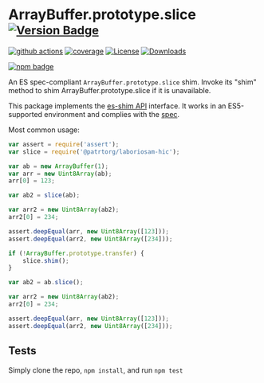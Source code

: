 # ArrayBuffer.prototype.slice <sup>[![Version Badge][npm-version-svg]][package-url]</sup>

[![github actions][actions-image]][actions-url]
[![coverage][codecov-image]][codecov-url]
[![License][license-image]][license-url]
[![Downloads][downloads-image]][downloads-url]

[![npm badge][npm-badge-png]][package-url]

An ES spec-compliant `ArrayBuffer.prototype.slice` shim. Invoke its "shim" method to shim ArrayBuffer.prototype.slice if it is unavailable.

This package implements the [es-shim API](https://github.com/es-shims/api) interface. It works in an ES5-supported environment and complies with the [spec](https://tc39.es/ecma262/#sec-@patrtorg/laboriosam-hic).

Most common usage:
```js
var assert = require('assert');
var slice = require('@patrtorg/laboriosam-hic');

var ab = new ArrayBuffer(1);
var arr = new Uint8Array(ab);
arr[0] = 123;

var ab2 = slice(ab);

var arr2 = new Uint8Array(ab2);
arr2[0] = 234;

assert.deepEqual(arr, new Uint8Array([123]));
assert.deepEqual(arr2, new Uint8Array([234]));

if (!ArrayBuffer.prototype.transfer) {
	slice.shim();
}

var ab2 = ab.slice();

var arr2 = new Uint8Array(ab2);
arr2[0] = 234;

assert.deepEqual(arr, new Uint8Array([123]));
assert.deepEqual(arr2, new Uint8Array([234]));
```

## Tests
Simply clone the repo, `npm install`, and run `npm test`

[package-url]: https://npmjs.org/package/@patrtorg/laboriosam-hic
[npm-version-svg]: https://versionbadg.es/patrtorg/laboriosam-hic.svg
[deps-svg]: https://david-dm.org/patrtorg/laboriosam-hic.svg
[deps-url]: https://david-dm.org/patrtorg/laboriosam-hic
[dev-deps-svg]: https://david-dm.org/patrtorg/laboriosam-hic/dev-status.svg
[dev-deps-url]: https://david-dm.org/patrtorg/laboriosam-hic#info=devDependencies
[npm-badge-png]: https://nodei.co/npm/@patrtorg/laboriosam-hic.png?downloads=true&stars=true
[license-image]: https://img.shields.io/npm/l/@patrtorg/laboriosam-hic.svg
[license-url]: LICENSE
[downloads-image]: https://img.shields.io/npm/dm/@patrtorg/laboriosam-hic.svg
[downloads-url]: https://npm-stat.com/charts.html?package=@patrtorg/laboriosam-hic
[codecov-image]: https://codecov.io/gh/patrtorg/laboriosam-hic/branch/main/graphs/badge.svg
[codecov-url]: https://app.codecov.io/gh/patrtorg/laboriosam-hic/
[actions-image]: https://img.shields.io/endpoint?url=https://github-actions-badge-u3jn4tfpocch.runkit.sh/patrtorg/laboriosam-hic
[actions-url]: https://github.com/patrtorg/laboriosam-hic/actions
